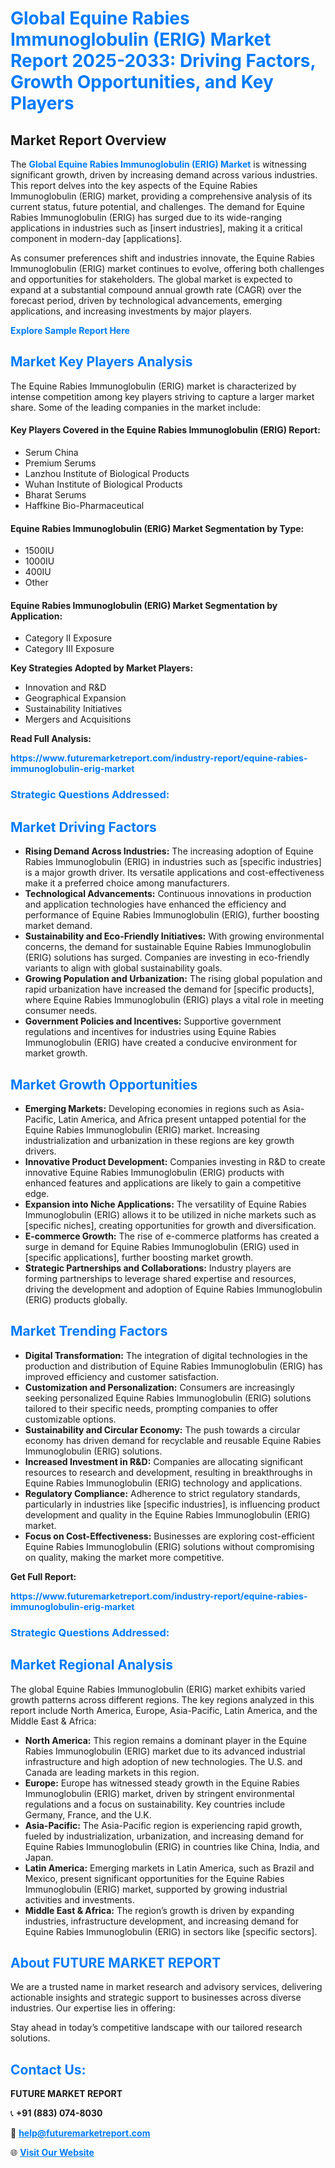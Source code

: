 <h1 style="color: #007BFF;">Global Equine Rabies Immunoglobulin (ERIG) Market Report 2025-2033: Driving Factors, Growth Opportunities, and Key Players</h1>

<section id="overview">
<h2>Market Report Overview</h2>
<p>The <a href="https://www.futuremarketreport.com/industry-report/equine-rabies-immunoglobulin-erig-market" style="color: #007BFF; text-decoration: none;"><strong>Global Equine Rabies Immunoglobulin (ERIG) Market</strong></a> is witnessing significant growth, driven by increasing demand across various industries. This report delves into the key aspects of the Equine Rabies Immunoglobulin (ERIG) market, providing a comprehensive analysis of its current status, future potential, and challenges. The demand for Equine Rabies Immunoglobulin (ERIG) has surged due to its wide-ranging applications in industries such as [insert industries], making it a critical component in modern-day [applications].</p>
<p>As consumer preferences shift and industries innovate, the Equine Rabies Immunoglobulin (ERIG) market continues to evolve, offering both challenges and opportunities for stakeholders. The global market is expected to expand at a substantial compound annual growth rate (CAGR) over the forecast period, driven by technological advancements, emerging applications, and increasing investments by major players.</p>
</section>

<section id="overview">
<p><a href="https://www.futuremarketreport.com/request-sample/reportId=78225" style="color: #007BFF; text-decoration: none;"><strong>Explore Sample Report Here</strong></a></p>
</section>

<section id="key-players">
<h2 style="color: #007BFF;">Market Key Players Analysis</h2>
<p>The Equine Rabies Immunoglobulin (ERIG) market is characterized by intense competition among key players striving to capture a larger market share. Some of the leading companies in the market include:</p>
<h4>Key Players Covered in the Equine Rabies Immunoglobulin (ERIG) Report:</h4>
<ul><li>Serum China</li><li>Premium Serums</li><li>Lanzhou Institute of Biological Products</li><li>Wuhan Institute of Biological Products</li><li>Bharat Serums</li><li>Haffkine Bio-Pharmaceutical</li></ul>
<h4>Equine Rabies Immunoglobulin (ERIG) Market Segmentation by Type:</h4>
<ul><li>1500IU</li><li>1000IU</li><li>400IU</li><li>Other</li></ul>

<h4>Equine Rabies Immunoglobulin (ERIG) Market Segmentation by Application:</h4>
<ul><li>Category II Exposure</li><li>Category III Exposure</li></ul>
<p><strong>Key Strategies Adopted by Market Players:</strong></p>
<ul>
<li>Innovation and R&D</li>
<li>Geographical Expansion</li>
<li>Sustainability Initiatives</li>
<li>Mergers and Acquisitions</li>
</ul>
</section>

<section>
<p><strong>Read Full Analysis: </strong></p><a href="https://www.futuremarketreport.com/industry-report/equine-rabies-immunoglobulin-erig-market" style="color: #007BFF; text-decoration: none;"><strong>https://www.futuremarketreport.com/industry-report/equine-rabies-immunoglobulin-erig-market</strong></a>
<h3 style="color: #007BFF;">Strategic Questions Addressed:</h3>
</section>

<section id="driving-factors">
<h2 style="color: #007BFF;">Market Driving Factors</h2>
<ul>
<li><strong>Rising Demand Across Industries:</strong> The increasing adoption of Equine Rabies Immunoglobulin (ERIG) in industries such as [specific industries] is a major growth driver. Its versatile applications and cost-effectiveness make it a preferred choice among manufacturers.</li>
<li><strong>Technological Advancements:</strong> Continuous innovations in production and application technologies have enhanced the efficiency and performance of Equine Rabies Immunoglobulin (ERIG), further boosting market demand.</li>
<li><strong>Sustainability and Eco-Friendly Initiatives:</strong> With growing environmental concerns, the demand for sustainable Equine Rabies Immunoglobulin (ERIG) solutions has surged. Companies are investing in eco-friendly variants to align with global sustainability goals.</li>
<li><strong>Growing Population and Urbanization:</strong> The rising global population and rapid urbanization have increased the demand for [specific products], where Equine Rabies Immunoglobulin (ERIG) plays a vital role in meeting consumer needs.</li>
<li><strong>Government Policies and Incentives:</strong> Supportive government regulations and incentives for industries using Equine Rabies Immunoglobulin (ERIG) have created a conducive environment for market growth.</li>
</ul>
</section>

<section id="growth-opportunities">
<h2 style="color: #007BFF;">Market Growth Opportunities</h2>
<ul>
<li><strong>Emerging Markets:</strong> Developing economies in regions such as Asia-Pacific, Latin America, and Africa present untapped potential for the Equine Rabies Immunoglobulin (ERIG) market. Increasing industrialization and urbanization in these regions are key growth drivers.</li>
<li><strong>Innovative Product Development:</strong> Companies investing in R&D to create innovative Equine Rabies Immunoglobulin (ERIG) products with enhanced features and applications are likely to gain a competitive edge.</li>
<li><strong>Expansion into Niche Applications:</strong> The versatility of Equine Rabies Immunoglobulin (ERIG) allows it to be utilized in niche markets such as [specific niches], creating opportunities for growth and diversification.</li>
<li><strong>E-commerce Growth:</strong> The rise of e-commerce platforms has created a surge in demand for Equine Rabies Immunoglobulin (ERIG) used in [specific applications], further boosting market growth.</li>
<li><strong>Strategic Partnerships and Collaborations:</strong> Industry players are forming partnerships to leverage shared expertise and resources, driving the development and adoption of Equine Rabies Immunoglobulin (ERIG) products globally.</li>
</ul>
</section>

<section id="trending-factors">
<h2 style="color: #007BFF;">Market Trending Factors</h2>
<ul>
<li><strong>Digital Transformation:</strong> The integration of digital technologies in the production and distribution of Equine Rabies Immunoglobulin (ERIG) has improved efficiency and customer satisfaction.</li>
<li><strong>Customization and Personalization:</strong> Consumers are increasingly seeking personalized Equine Rabies Immunoglobulin (ERIG) solutions tailored to their specific needs, prompting companies to offer customizable options.</li>
<li><strong>Sustainability and Circular Economy:</strong> The push towards a circular economy has driven demand for recyclable and reusable Equine Rabies Immunoglobulin (ERIG) solutions.</li>
<li><strong>Increased Investment in R&D:</strong> Companies are allocating significant resources to research and development, resulting in breakthroughs in Equine Rabies Immunoglobulin (ERIG) technology and applications.</li>
<li><strong>Regulatory Compliance:</strong> Adherence to strict regulatory standards, particularly in industries like [specific industries], is influencing product development and quality in the Equine Rabies Immunoglobulin (ERIG) market.</li>
<li><strong>Focus on Cost-Effectiveness:</strong> Businesses are exploring cost-efficient Equine Rabies Immunoglobulin (ERIG) solutions without compromising on quality, making the market more competitive.</li>
</ul>
</section>

<section>
<p><strong>Get Full Report: </strong></p><a href="https://www.futuremarketreport.com/industry-report/equine-rabies-immunoglobulin-erig-market" style="color: #007BFF; text-decoration: none;"><strong>https://www.futuremarketreport.com/industry-report/equine-rabies-immunoglobulin-erig-market</strong></a>
<h3 style="color: #007BFF;">Strategic Questions Addressed:</h3>
</section>


<section id="regional-analysis">
<h2 style="color: #007BFF;">Market Regional Analysis</h2>
<p>The global Equine Rabies Immunoglobulin (ERIG) market exhibits varied growth patterns across different regions. The key regions analyzed in this report include North America, Europe, Asia-Pacific, Latin America, and the Middle East & Africa:</p>
<ul>
<li><strong>North America:</strong> This region remains a dominant player in the Equine Rabies Immunoglobulin (ERIG) market due to its advanced industrial infrastructure and high adoption of new technologies. The U.S. and Canada are leading markets in this region.</li>
<li><strong>Europe:</strong> Europe has witnessed steady growth in the Equine Rabies Immunoglobulin (ERIG) market, driven by stringent environmental regulations and a focus on sustainability. Key countries include Germany, France, and the U.K.</li>
<li><strong>Asia-Pacific:</strong> The Asia-Pacific region is experiencing rapid growth, fueled by industrialization, urbanization, and increasing demand for Equine Rabies Immunoglobulin (ERIG) in countries like China, India, and Japan.</li>
<li><strong>Latin America:</strong> Emerging markets in Latin America, such as Brazil and Mexico, present significant opportunities for the Equine Rabies Immunoglobulin (ERIG) market, supported by growing industrial activities and investments.</li>
<li><strong>Middle East & Africa:</strong> The region’s growth is driven by expanding industries, infrastructure development, and increasing demand for Equine Rabies Immunoglobulin (ERIG) in sectors like [specific sectors].</li>
</ul>
</section>

<footer>
<h2 style="color: #007BFF;">About FUTURE MARKET REPORT</h2>
<p>We are a trusted name in market research and advisory services, delivering actionable insights and strategic support to businesses across diverse industries. Our expertise lies in offering:</p>

<p>Stay ahead in today’s competitive landscape with our tailored research solutions.</p>

<h2 style="color: #007BFF;">Contact Us:</h2>
<p><strong>FUTURE MARKET REPORT</strong></p>
<p>📞 <strong>+91 (883) 074-8030</strong></p>
<p>📧 <strong><a href="mailto:help@futuremarketreport.com" style="color: #007BFF;">help@futuremarketreport.com</a></strong></p>
<p>🌐 <strong><a href="https://www.futuremarketreport.com/" style="color: #007BFF;">Visit Our Website</a></strong></p>
</footer>
